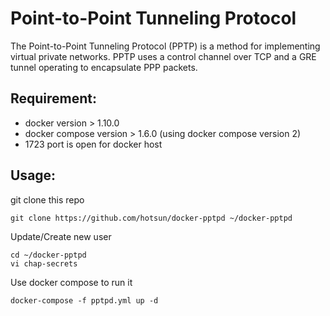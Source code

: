 # Point-to-Point Tunneling Protocol
The Point-to-Point Tunneling Protocol (PPTP) is a method for implementing virtual private networks. PPTP uses a control channel over TCP and a GRE tunnel operating to encapsulate PPP packets.

## Requirement:
- docker version > 1.10.0
- docker compose version > 1.6.0  (using docker compose version 2)
- 1723 port is open for docker host

## Usage:
git clone this repo
```
git clone https://github.com/hotsun/docker-pptpd ~/docker-pptpd
```

Update/Create new user
```
cd ~/docker-pptpd
vi chap-secrets
```

Use docker compose to run it
```
docker-compose -f pptpd.yml up -d
```
